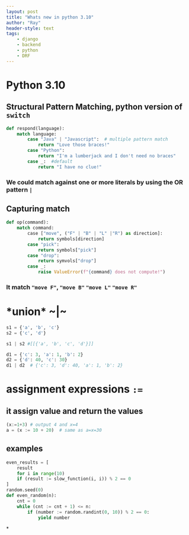 ```yaml
---
layout: post
title: "Whats new in python 3.10"
author: "Ray"
header-style: text
tags:
    - django
    - backend
    - python
    - DRF
---
```


# Python 3.10

## Structural Pattern Matching, python version of `switch`

``` python
def respond(language):
    match language:
        case "Java" | "Javascript":  # multiple pattern match
            return "Love those braces!"
        case "Python":
            return "I'm a lumberjack and I don't need no braces"
        case _:  #default
            return "I have no clue!"
```

### We could match against one or more literals by using the OR pattern `|`

## Capturing match

``` python
def op(command):
    match command:
        case ["move", ("F" | "B" | "L" |"R") as direction]:
            return symbols[direction]
        case "pick":
            return symbols["pick"]
        case "drop":
            return symvols["drop"]
        case _:
            raise ValueError(f"{command} does not compute!")
```

### It match `"move F"`, `"move B"` `"move L"` `"move R"`

# \*union\* \~\|\~

``` python
s1 = {'a', 'b', 'c'}
s2 = {'c', 'd'}

s1 | s2 #[[{'a', 'b', 'c', 'd'}]]

d1 = {'c': 3, 'a': 1, 'b': 2}
d2 = {'d': 40, 'c': 30}
d1 | d2  # {'c': 3, 'd': 40, 'a': 1, 'b': 2}

```

# assignment expressions `:=`

## it assign value and return the values

``` python
(x:=1+3) # output 4 and x=4
a = (x := 10 + 20)  # same as a=x=30
```

## examples

``` python
even_results = [
    result
    for i in range(10)
    if (result := slow_function(i, i)) % 2 == 0
]
random.seed(0)
def even_random(n):
    cnt = 0
    while (cnt := cnt + 1) <= n:
        if (number := random.randint(0, 10)) % 2 == 0:
            yield number
```

\*
